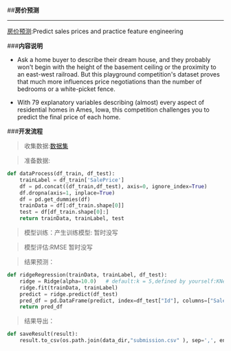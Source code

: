 ##**房价预测**

***

[房价预测](https://www.kaggle.com/c/house-prices-advanced-regression-techniques):Predict sales prices and practice feature engineering

###**内容说明**

- Ask a home buyer to describe their dream house, and they probably won't begin with the height of the basement ceiling or the proximity to an east-west railroad. But this playground competition's dataset proves that much more influences price negotiations than the number of bedrooms or a white-picket fence.

- With 79 explanatory variables describing (almost) every aspect of residential homes in Ames, Iowa, this competition challenges you to predict the final price of each home.

###**开发流程**

>收集数据:[数据集](https://www.kaggle.com/c/house-prices-advanced-regression-techniques/data)


>准备数据:
```python
def dataProcess(df_train, df_test):
    trainLabel = df_train['SalePrice']
    df = pd.concat((df_train,df_test), axis=0, ignore_index=True)
    df.dropna(axis=1, inplace=True)
    df = pd.get_dummies(df)
    trainData = df[:df_train.shape[0]]
    test = df[df_train.shape[0]:]
    return trainData, trainLabel, test 
```

>模型训练：产生训练模型:
暂时没写


>模型评估:RMSE
暂时没写


>结果预测：
```python
def ridgeRegression(trainData, trainLabel, df_test):
    ridge = Ridge(alpha=10.0)   # default:k = 5,defined by yourself:KNeighborsClassifier(n_neighbors=10)
    ridge.fit(trainData, trainLabel)
    predict = ridge.predict(df_test)
    pred_df = pd.DataFrame(predict, index=df_test["Id"], columns=["SalePrice"])
    return pred_df 
```

>结果导出：
```python
def saveResult(result):
    result.to_csv(os.path.join(data_dir,"submission.csv" ), sep=',', encoding='utf-8')
```